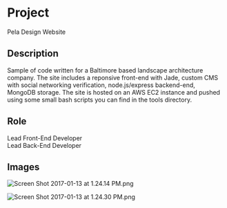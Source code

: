 # Project #

Pela Design Website

## Description ##

Sample of code written for a Baltimore based landscape architecture company. The site includes a reponsive front-end with Jade, custom CMS with social networking verification, node.js/express backend-end, MongoDB storage. The site is hosted on an AWS EC2 instance and pushed using some small bash scripts you can find in the tools directory.

## Role ##

Lead Front-End Developer  
Lead Back-End Developer

## Images ##

![Screen Shot 2017-01-13 at 1.24.14 PM.png](https://bitbucket.org/repo/Lqjdbg/images/1805774581-Screen%20Shot%202017-01-13%20at%201.24.14%20PM.png)

![Screen Shot 2017-01-13 at 1.24.30 PM.png](https://bitbucket.org/repo/Lqjdbg/images/2137544936-Screen%20Shot%202017-01-13%20at%201.24.30%20PM.png)